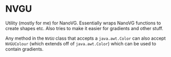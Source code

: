 # NVGU
Utility (mostly for me) for NanoVG. Essentially wraps NanoVG functions to create shapes etc.
Also tries to make it easier for gradients and other stuff.

Any method in the `NVGU` class that accepts a `java.awt.Color` can also accept `NVGUColour` (which extends off of `java.awt.Color`)
which can be used to contain gradients.
